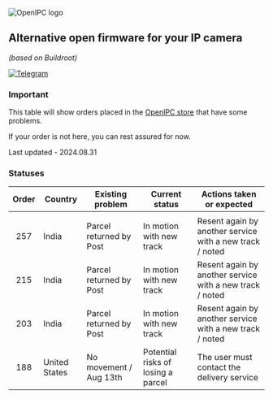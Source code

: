 ![OpenIPC logo][logo]

## Alternative open firmware for your IP camera
_(based on Buildroot)_

[![Telegram](https://openipc.org/images/telegram_button.svg)][telegram]

### Important

This table will show orders placed in the [OpenIPC store](https://store.openipc.org) that have some problems.

If your order is not here, you can rest assured for now.

Last updated - 2024.08.31

### Statuses

| Order | Country         | Existing problem        | Current status                     | Actions taken or expected                                |
|:-----:|-----------------|-------------------------|------------------------------------|----------------------------------------------------------|
|       |                 |                         |                                    |                                                          |
| 257   | India           | Parcel returned by Post | In motion with new track           | Resent again by another service with a new track / noted |
| 215   | India           | Parcel returned by Post | In motion with new track           | Resent again by another service with a new track / noted |
| 203   | India           | Parcel returned by Post | In motion with new track           | Resent again by another service with a new track / noted |
| 188   | United States   | No movement / Aug 13th  | Potential risks of losing a parcel | The user must contact the delivery service               |


[logo]: https://openipc.org/assets/openipc-logo-black.svg
[telegram]: https://openipc.org/our-channels
